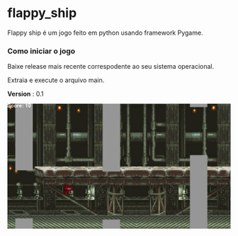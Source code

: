 # flappy_ship
Flappy ship é um jogo feito em python usando framework Pygame.

### Como iniciar o jogo
Baixe release mais recente correspodente ao seu sistema operacional.

Extraia e execute o arquivo main.

**Version** : 0.1

![Version 0.1](gameplay-v0.1.png)
